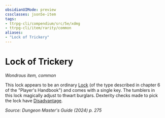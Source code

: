 ```yaml
---
obsidianUIMode: preview
cssclasses: json5e-item
tags:
- ttrpg-cli/compendium/src/5e/xdmg
- ttrpg-cli/item/rarity/common
aliases: 
- "Lock of Trickery"
---
```

# Lock of Trickery
*Wondrous item, common*  



This lock appears to be an ordinary [Lock](2-Mechanics/CLI/items/lock-xphb.md) (of the type described in chapter 6 of the "Player's Handbook") and comes with a single key. The tumblers in this lock magically adjust to thwart burglars. Dexterity checks made to pick the lock have [Disadvantage](2-Mechanics/CLI/rules/variant-rules/disadvantage-xphb.md).

*Source: Dungeon Master's Guide (2024) p. 275*